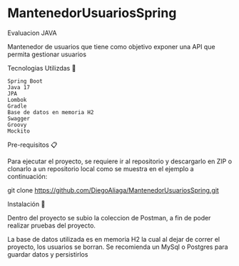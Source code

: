 # MantenedorUsuariosSpring
Evaluacion JAVA

Mantenedor de usuarios que tiene como objetivo exponer una API que permita gestionar usuarios

Tecnologias Utilizdas 🚀

    Spring Boot
    Java 17
    JPA
    Lombok
    Gradle
    Base de datos en memoria H2
    Swagger
    Groovy
    Mockito

Pre-requisitos 📋

Para ejecutar el proyecto, se requiere ir al repositorio y descargarlo en ZIP o clonarlo a un repositorio local como se muestra en el ejemplo a continuación:

git clone https://github.com/DiegoAliaga/MantenedorUsuariosSpring.git

Instalación 🔧

Dentro del proyecto se subio la coleccion de Postman, a fin de poder realizar pruebas del proyecto.

La base de datos utilizada es en memoria H2 la cual al dejar de correr el proyecto, los usuarios se borran. Se recomienda un MySql o Postgres para guardar datos y persistirlos

